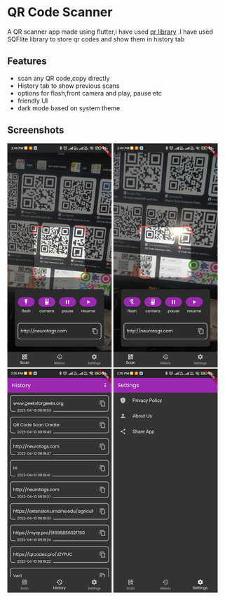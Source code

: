 # QR Code Scanner

A QR scanner app made using flutter,i have used [qr library](https://pub.dev/packages/qr_code_scanner) .I have used SQFlite library to store qr codes and show them in history tab

## Features

- scan any QR code,copy directly
- History tab to show previous scans
- options for flash,front camera and play, pause etc
- friendly UI
- dark mode based on system theme 

## Screenshots


<div style="float:left">
<img src="images/s2.jpg" width=238 height=510>
<img src="images/s3.jpg" width=238 height=510>
<img src="images/s4.jpg" width=238 height=510>
<img src="images/s5.jpg" width=238 height=510>
</div>
